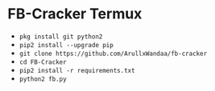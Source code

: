 # FB-Cracker Termux

<ul>
<li><code>pkg install git python2</code></li>
<li><code>pip2 install --upgrade pip</code></li>
<li><code>git clone https://github.com/ArullxWandaa/fb-cracker</code></li>
<li><code>cd FB-Cracker</code></li>
<li><code>pip2 install -r requirements.txt</code></li>
<li><code>python2 fb.py</code></li>
</ul>
<br />
<br />
